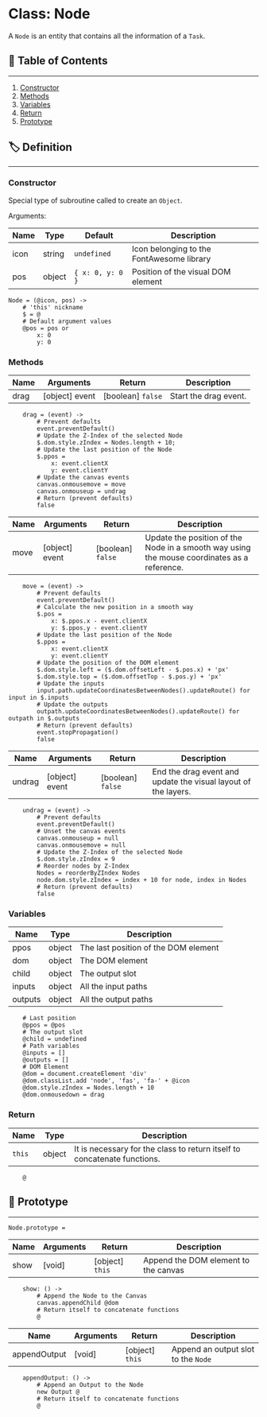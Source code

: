 # Class: Node

A `Node` is an entity that contains all the information of a `Task`.

## 📜 Table of Contents
---
1. [Constructor](#Constructor)
2. [Methods](#Methods)
3. [Variables](#Variables)
4. [Return](#Return)
5. [Prototype](#🤖-Prototype)

## 🏷️ Definition
---

### Constructor

Special type of subroutine called to create an `Object`.

Arguments:

| Name | Type | Default | Description |
| --- | --- | --- | --- |
| icon | string | `undefined` | Icon belonging to the FontAwesome library |
| pos | object | `{ x: 0, y: 0 }` | Position of the visual DOM element |

    Node = (@icon, pos) ->
        # 'this' nickname
        $ = @
        # Default argument values
        @pos = pos or
            x: 0
            y: 0

### Methods

| Name | Arguments | Return | Description |
| --- | --- | --- | --- |
| drag | [object] event | [boolean] `false` | Start the drag event. |

        drag = (event) ->
            # Prevent defaults
            event.preventDefault()
            # Update the Z-Index of the selected Node
            $.dom.style.zIndex = Nodes.length + 10;
            # Update the last position of the Node
            $.ppos =
                x: event.clientX
                y: event.clientY
            # Update the canvas events
            canvas.onmousemove = move
            canvas.onmouseup = undrag
            # Return (prevent defaults)
            false

| Name | Arguments | Return | Description |
| --- | --- | --- | --- |
| move | [object] event | [boolean] `false` | Update the position of the Node in a smooth way using the mouse coordinates as a reference. |

        move = (event) ->
            # Prevent defaults
            event.preventDefault()
            # Calculate the new position in a smooth way
            $.pos =
                x: $.ppos.x - event.clientX
                y: $.ppos.y - event.clientY
            # Update the last position of the Node
            $.ppos =
                x: event.clientX
                y: event.clientY
            # Update the position of the DOM element
            $.dom.style.left = ($.dom.offsetLeft - $.pos.x) + 'px'
            $.dom.style.top = ($.dom.offsetTop - $.pos.y) + 'px'
            # Update the inputs
            input.path.updateCoordinatesBetweenNodes().updateRoute() for input in $.inputs
            # Update the outputs
            outpath.updateCoordinatesBetweenNodes().updateRoute() for outpath in $.outputs
            # Return (prevent defaults)
            event.stopPropagation()
            false

| Name | Arguments | Return | Description |
| --- | --- | --- | --- |
| undrag | [object] event | [boolean] `false` | End the drag event and update the visual layout of the layers. |

        undrag = (event) ->
            # Prevent defaults
            event.preventDefault()
            # Unset the canvas events
            canvas.onmouseup = null
            canvas.onmousemove = null
            # Update the Z-Index of the selected Node
            $.dom.style.zIndex = 9
            # Reorder nodes by Z-Index
            Nodes = reorderByZIndex Nodes
            node.dom.style.zIndex = index + 10 for node, index in Nodes
            # Return (prevent defaults)
            false

### Variables

| Name | Type | Description |
| --- | --- | --- |
| ppos | object | The last position of the DOM element |
| dom | object | The DOM element |
| child | object | The output slot |
| inputs | object | All the input paths |
| outputs | object | All the output paths |

        # Last position
        @ppos = @pos
        # The output slot
        @child = undefined
        # Path variables
        @inputs = []
        @outputs = []
        # DOM Element
        @dom = document.createElement 'div'
        @dom.classList.add 'node', 'fas', 'fa-' + @icon
        @dom.style.zIndex = Nodes.length + 10
        @dom.onmousedown = drag

### Return

| Name | Type | Description |
| --- | --- | --- |
| `this` | object | It is necessary for the class to return itself to concatenate functions. |

        @

## 🤖 Prototype
---

    Node.prototype =

| Name | Arguments | Return | Description |
| --- | --- | --- | --- |
| show | [void] | [object] `this` | Append the DOM element to the canvas |

    
        show: () ->
            # Append the Node to the Canvas
            canvas.appendChild @dom
            # Return itself to concatenate functions
            @

| Name | Arguments | Return | Description |
| --- | --- | --- | --- |
| appendOutput | [void] | [object] `this` | Append an output slot to the `Node` |

        appendOutput: () ->
            # Append an Output to the Node
            new Output @
            # Return itself to concatenate functions
            @
